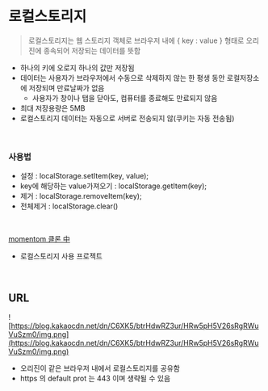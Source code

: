 # 로컬스토리지

> 로컬스토리지는 웹 스토리지 객체로 브라우저 내에 { key : value } 형태로 오리진에 종속되어 저장되는 데이터를 뜻함
> 
- 하나의 키에 오로지 하나의 값만 저장됨
- 데이터는 사용자가 브라우저에서 수동으로 삭제하지 않는 한 평생 동안 로컬저장소에 저장되며 만료날짜가 없음
    - 사용자가 창이나 탭을 닫아도, 컴퓨터를 종료해도 만료되지 않음
- 최대 저장용량은 5MB
- 로컬스토리지 데이터는 자동으로 서버로 전송되지 않(쿠키는 자동 전송됨)

</br>

### 사용법

- 설정 : localStorage.setItem(key, value);
- key에 해당하는 value가져오기 : localStorage.getItem(key);
- 제거 : localStorage.removeItem(key);
- 전체제거 : localStorage.clear()

</br>

[momentom 클론 中](https://github.com/GEON1999/momentom_js/blob/main/js/todo.js)

- 로컬스토리지 사용 프로젝트

</br>

## URL

![https://blog.kakaocdn.net/dn/C6XK5/btrHdwRZ3ur/HRw5pH5V26sRgRWuVuSzm0/img.png](https://blog.kakaocdn.net/dn/C6XK5/btrHdwRZ3ur/HRw5pH5V26sRgRWuVuSzm0/img.png)

- 오리진이 같은 브라우저 내에서 로컬스토리지를 공유함
- https 의 default prot 는 443 이며 생략될 수 있음
